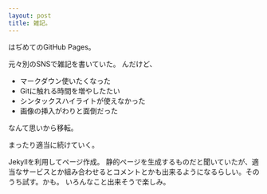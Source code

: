 ```yaml
---
layout: post
title: 雑記。
---
```


はぢめてのGitHub Pages。

元々別のSNSで雑記を書いていた。
んだけど、

* マークダウン使いたくなった
* Gitに触れる時間を増やしたたい
* シンタックスハイライトが使えなかった
* 画像の挿入がわりと面倒だった

なんて思いから移転。

まったり適当に続けていく。

Jekyllを利用してページ作成。
静的ページを生成するものだと聞いていたが、適当なサービスとか組み合わせるとコメントとかも出来るようになるらしい。そのうち試す。かも。
いろんなこと出来そうで楽しみ。